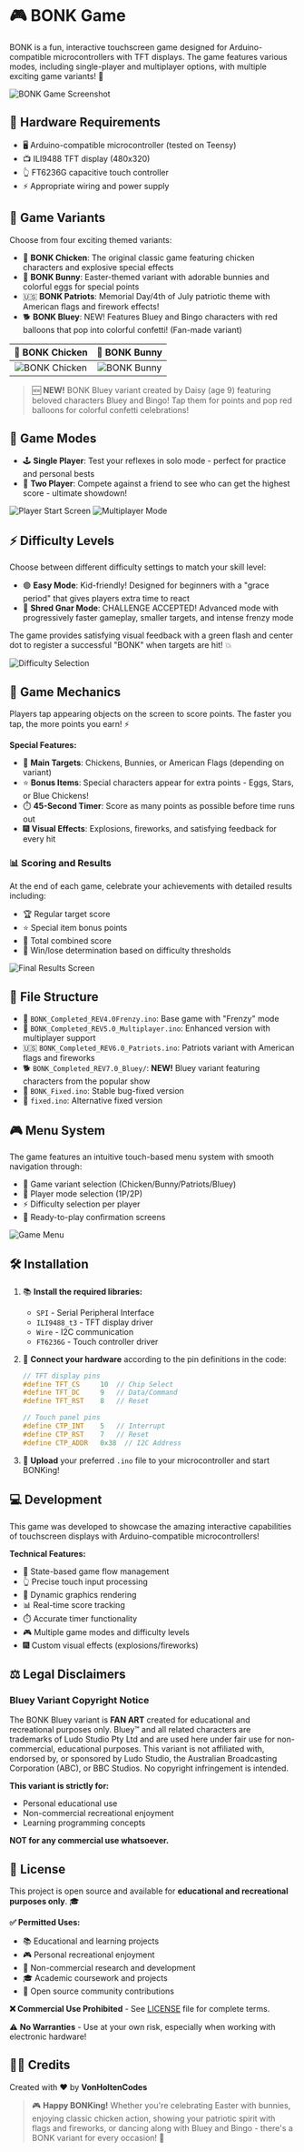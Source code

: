 # 🎮 BONK Game

BONK is a fun, interactive touchscreen game designed for Arduino-compatible microcontrollers with TFT displays. The game features various modes, including single-player and multiplayer options, with multiple exciting game variants! 🚀

![BONK Game Screenshot](screenshots/BONK_game.JPEG)

## 🔧 Hardware Requirements

- 🖥️ Arduino-compatible microcontroller (tested on Teensy)
- 📺 ILI9488 TFT display (480x320)
- 👆 FT6236G capacitive touch controller
- ⚡ Appropriate wiring and power supply

## 🎯 Game Variants

Choose from four exciting themed variants:

- 🐔 **BONK Chicken**: The original classic game featuring chicken characters and explosive special effects
- 🐰 **BONK Bunny**: Easter-themed variant with adorable bunnies and colorful eggs for special points
- 🇺🇸 **BONK Patriots**: Memorial Day/4th of July patriotic theme with American flags and firework effects!
- 🐕 **BONK Bluey**: NEW! Features Bluey and Bingo characters with red balloons that pop into colorful confetti! (Fan-made variant)

| 🐔 BONK Chicken | 🐰 BONK Bunny |
|:----------------:|:--------------:|
| ![BONK Chicken](screenshots/BONK_chicken.JPEG) | ![BONK Bunny](screenshots/BONK_bunny.JPEG) |

> 🆕 **NEW!** BONK Bluey variant created by Daisy (age 9) featuring beloved characters Bluey and Bingo! Tap them for points and pop red balloons for colorful confetti celebrations!

## 👥 Game Modes

- 🕹️ **Single Player**: Test your reflexes in solo mode - perfect for practice and personal bests
- 🤝 **Two Player**: Compete against a friend to see who can get the highest score - ultimate showdown!

![Player Start Screen](screenshots/BONK_player-start.JPEG) ![Multiplayer Mode](screenshots/BONK_Multiplayer.JPEG)

## ⚡ Difficulty Levels

Choose between different difficulty settings to match your skill level:

- 🟢 **Easy Mode**: Kid-friendly! Designed for beginners with a "grace period" that gives players extra time to react
- 🔴 **Shred Gnar Mode**: CHALLENGE ACCEPTED! Advanced mode with progressively faster gameplay, smaller targets, and intense frenzy mode

The game provides satisfying visual feedback with a green flash and center dot to register a successful "BONK" when targets are hit! 💥

![Difficulty Selection](screenshots/BONK_Difficulty.JPEG)

## 🎯 Game Mechanics

Players tap appearing objects on the screen to score points. The faster you tap, the more points you earn! ⚡

**Special Features:**
- 🎯 **Main Targets**: Chickens, Bunnies, or American Flags (depending on variant)
- ⭐ **Bonus Items**: Special characters appear for extra points - Eggs, Stars, or Blue Chickens!
- ⏱️ **45-Second Timer**: Score as many points as possible before time runs out
- 🎆 **Visual Effects**: Explosions, fireworks, and satisfying feedback for every hit

### 📊 Scoring and Results

At the end of each game, celebrate your achievements with detailed results including:
- 🏆 Regular target score
- ⭐ Special item bonus points  
- 🎯 Total combined score
- 🏅 Win/lose determination based on difficulty thresholds

![Final Results Screen](screenshots/BONK_final-results.JPEG)

## 📁 File Structure

- 🚀 `BONK_Completed_REV4.0Frenzy.ino`: Base game with "Frenzy" mode
- 👥 `BONK_Completed_REV5.0_Multiplayer.ino`: Enhanced version with multiplayer support  
- 🇺🇸 `BONK_Completed_REV6.0_Patriots.ino`: Patriots variant with American flags and fireworks
- 🐕 `BONK_Completed_REV7.0_Bluey/`: **NEW!** Bluey variant featuring characters from the popular show
- 🔧 `BONK_Fixed.ino`: Stable bug-fixed version
- 📱 `fixed.ino`: Alternative fixed version

## 🎮 Menu System

The game features an intuitive touch-based menu system with smooth navigation through:
- 🎯 Game variant selection (Chicken/Bunny/Patriots/Bluey)
- 👥 Player mode selection (1P/2P)  
- ⚡ Difficulty selection per player
- 🚀 Ready-to-play confirmation screens

![Game Menu](screenshots/BONK_menu.JPEG)

## 🛠️ Installation

1. 📚 **Install the required libraries:**
   - `SPI` - Serial Peripheral Interface
   - `ILI9488_t3` - TFT display driver  
   - `Wire` - I2C communication
   - `FT6236G` - Touch controller driver

2. 🔌 **Connect your hardware** according to the pin definitions in the code:
   ```cpp
   // TFT display pins
   #define TFT_CS     10  // Chip Select
   #define TFT_DC     9   // Data/Command
   #define TFT_RST    8   // Reset

   // Touch panel pins
   #define CTP_INT    5   // Interrupt
   #define CTP_RST    7   // Reset  
   #define CTP_ADDR   0x38  // I2C Address
   ```

3. 🚀 **Upload** your preferred `.ino` file to your microcontroller and start BONKing!

## 💻 Development

This game was developed to showcase the amazing interactive capabilities of touchscreen displays with Arduino-compatible microcontrollers! 

**Technical Features:**
- 🎯 State-based game flow management
- 👆 Precise touch input processing  
- 🎨 Dynamic graphics rendering
- 📊 Real-time score tracking
- ⏱️ Accurate timer functionality
- 🎮 Multiple game modes and difficulty levels
- 🎆 Custom visual effects (explosions/fireworks)

## ⚖️ Legal Disclaimers

### Bluey Variant Copyright Notice
The BONK Bluey variant is **FAN ART** created for educational and recreational purposes only. Bluey™ and all related characters are trademarks of Ludo Studio Pty Ltd and are used here under fair use for non-commercial, educational purposes. This variant is not affiliated with, endorsed by, or sponsored by Ludo Studio, the Australian Broadcasting Corporation (ABC), or BBC Studios. No copyright infringement is intended.

**This variant is strictly for:**
- Personal educational use
- Non-commercial recreational enjoyment
- Learning programming concepts

**NOT for any commercial use whatsoever.**

## 📄 License

This project is open source and available for **educational and recreational purposes only**. 🎓

**✅ Permitted Uses:**
- 📚 Educational and learning projects
- 🎮 Personal recreational enjoyment  
- 🔬 Non-commercial research and development
- 🎓 Academic coursework and projects
- 🤝 Open source community contributions

**❌ Commercial Use Prohibited** - See [LICENSE](LICENSE) file for complete terms.

⚠️ **No Warranties** - Use at your own risk, especially when working with electronic hardware!

## 👨‍💻 Credits

Created with ❤️ by **VonHoltenCodes**

> 🎮 **Happy BONKing!** Whether you're celebrating Easter with bunnies, enjoying classic chicken action, showing your patriotic spirit with flags and fireworks, or dancing along with Bluey and Bingo - there's a BONK variant for every occasion! 🎉